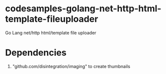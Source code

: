 # codesamples-golang-net-http-html-template-fileuploader
Go Lang net/http html/template file uploader
# Dependencies
1) "github.com/disintegration/imaging" to create thumbnails
